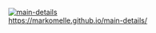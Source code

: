 [![main-details](https://github.com/MarkoMelle/main-details/actions/workflows/main.yml/badge.svg?branch=main)](https://github.com/MarkoMelle/main-details/actions/workflows/main.yml)  
https://markomelle.github.io/main-details/
